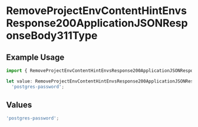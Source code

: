 # RemoveProjectEnvContentHintEnvsResponse200ApplicationJSONResponseBody311Type

## Example Usage

```typescript
import { RemoveProjectEnvContentHintEnvsResponse200ApplicationJSONResponseBody311Type } from '@vercel/client/models/operations';

let value: RemoveProjectEnvContentHintEnvsResponse200ApplicationJSONResponseBody311Type =
  'postgres-password';
```

## Values

```typescript
'postgres-password';
```
